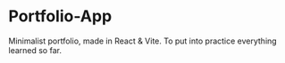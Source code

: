 # Portfolio-App
Minimalist portfolio, made in React &amp; Vite. To put into practice everything learned so far.
